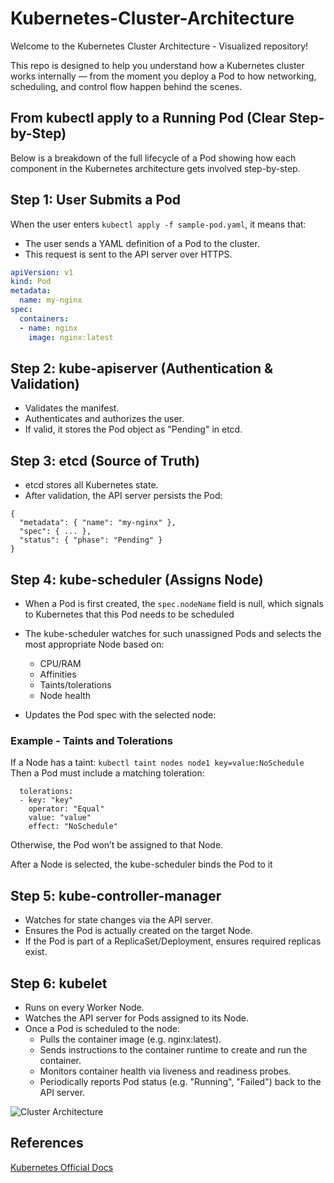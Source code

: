 # Kubernetes-Cluster-Architecture
Welcome to the Kubernetes Cluster Architecture - Visualized repository! 

This repo is designed to help you understand how a Kubernetes cluster works internally — from the moment you deploy a Pod to how networking, scheduling, and control flow happen behind the scenes.

## From kubectl apply to a Running Pod (Clear Step-by-Step)

Below is a breakdown of the full lifecycle of a Pod showing how each component in the Kubernetes architecture gets involved step-by-step.

## Step 1: User Submits a Pod

 When the user enters ``` kubectl apply -f sample-pod.yaml ```, it means that:

- The user sends a YAML definition of a Pod to the cluster.
- This request is sent to the API server over HTTPS.

```yaml
apiVersion: v1
kind: Pod
metadata:
  name: my-nginx
spec:
  containers:
  - name: nginx
    image: nginx:latest
```

## Step 2: kube-apiserver (Authentication & Validation)

- Validates the manifest.
- Authenticates and authorizes the user.
- If valid, it stores the Pod object as "Pending" in etcd.

## Step 3: etcd (Source of Truth)

- etcd stores all Kubernetes state.
- After validation, the API server persists the Pod:
```jason
{
  "metadata": { "name": "my-nginx" },
  "spec": { ... },
  "status": { "phase": "Pending" }
}
```

## Step 4: kube-scheduler (Assigns Node)

- When a Pod is first created, the ```spec.nodeName``` field is null, which signals to Kubernetes that this Pod needs to be scheduled

- The kube-scheduler watches for such unassigned Pods and selects the most appropriate Node based on:
  - CPU/RAM
  - Affinities
  - Taints/tolerations
  - Node health
- Updates the Pod spec with the selected node:

### Example - Taints and Tolerations
If a Node has a taint:
```kubectl taint nodes node1 key=value:NoSchedule```
Then a Pod must include a matching toleration:
```spec:
  tolerations:
  - key: "key"
    operator: "Equal"
    value: "value"
    effect: "NoSchedule"
```
Otherwise, the Pod won’t be assigned to that Node.

After a Node is selected, the kube-scheduler binds the Pod to it 

## Step 5: kube-controller-manager 

- Watches for state changes via the API server.
- Ensures the Pod is actually created on the target Node.
- If the Pod is part of a ReplicaSet/Deployment, ensures required replicas exist.

## Step 6: kubelet 

- Runs on every Worker Node.
- Watches the API server for Pods assigned to its Node.
- Once a Pod is scheduled to the node:
  - Pulls the container image (e.g. nginx:latest).
  - Sends instructions to the container runtime to create and run the container.
  - Monitors container health via liveness and readiness probes.
  - Periodically reports Pod status (e.g. "Running", "Failed") back to the API server.
 
 ![Cluster Architecture](https://kubernetes.io/images/docs/kubernetes-cluster-architecture.svg)
 
## References

[Kubernetes Official Docs](https://kubernetes.io/docs/concepts/architecture/)



  


